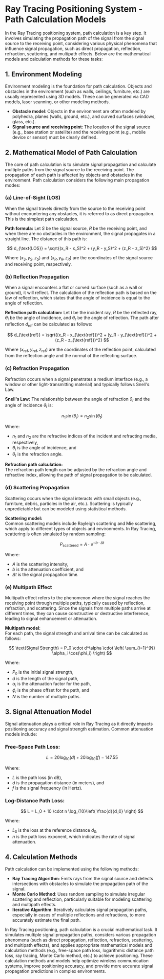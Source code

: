 # Ray Tracing Positioning System - Path Calculation Models

In the Ray Tracing positioning system, path calculation is a key step. It involves simulating the propagation path of the signal from the signal source to the receiving point, considering various physical phenomena that influence signal propagation, such as direct propagation, reflection, refraction, scattering, and multipath effects. Below are the mathematical models and calculation methods for these tasks:

## 1. Environment Modeling
Environment modeling is the foundation for path calculation. Objects and obstacles in the environment (such as walls, ceilings, furniture, etc.) are usually represented using 3D models. These can be generated via CAD models, laser scanning, or other modeling methods.

- **Obstacle model**: Objects in the environment are often modeled by polyhedra, planes (walls, ground, etc.), and curved surfaces (windows, glass, etc.).
- **Signal source and receiving point**: The location of the signal source (e.g., base station or satellite) and the receiving point (e.g., mobile device or sensor) must be clearly defined.

## 2. Mathematical Model of Path Calculation
The core of path calculation is to simulate signal propagation and calculate multiple paths from the signal source to the receiving point. The propagation of each path is affected by objects and obstacles in the environment. Path calculation considers the following main propagation modes:

### (a) Line-of-Sight (LOS)
When the signal travels directly from the source to the receiving point without encountering any obstacles, it is referred to as direct propagation. This is the simplest path calculation.

**Path formula:**
Let $S$ be the signal source, $R$ be the receiving point, and when there are no obstacles in the environment, the signal propagates in a straight line. The distance of this path is:

$$
d_{\text{LOS}} = \sqrt{(x_R - x_S)^2 + (y_R - y_S)^2 + (z_R - z_S)^2}
$$

Where $(x_S, y_S, z_S)$ and $(x_R, y_R, z_R)$ are the coordinates of the signal source and receiving point, respectively.

### (b) Reflection Propagation
When a signal encounters a flat or curved surface (such as a wall or ground), it will reflect. The calculation of the reflection path is based on the law of reflection, which states that the angle of incidence is equal to the angle of reflection.

**Reflection path calculation:**
Let $I$ be the incident ray, $R$ be the reflected ray, $\theta_i$ be the angle of incidence, and $\theta_r$ be the angle of reflection. The path after reflection $d_{\text{ref}}$ can be calculated as follows:

$$
d_{\text{ref}} = \sqrt{(x_R - x_{\text{ref}})^2 + (y_R - y_{\text{ref}})^2 + (z_R - z_{\text{ref}})^2}
$$

Where $(x_{\text{ref}}, y_{\text{ref}}, z_{\text{ref}})$ are the coordinates of the reflection point, calculated from the reflection angle and the normal of the reflecting surface.

### (c) Refraction Propagation
Refraction occurs when a signal penetrates a medium interface (e.g., a window or other light-transmitting material) and typically follows Snell's Law.

**Snell's Law:**
The relationship between the angle of refraction $\theta_t$ and the angle of incidence $\theta_i$ is:

$$
n_1 \sin(\theta_i) = n_2 \sin(\theta_t)
$$

Where:
- $n_1$ and $n_2$ are the refractive indices of the incident and refracting media, respectively,
- $\theta_i$ is the angle of incidence, and
- $\theta_t$ is the refraction angle.

**Refraction path calculation:**  
The refraction path length can be adjusted by the refraction angle and refractive index, allowing the path of signal propagation to be calculated.

### (d) Scattering Propagation
Scattering occurs when the signal interacts with small objects (e.g., furniture, debris, particles in the air, etc.). Scattering is typically unpredictable but can be modeled using statistical methods.

**Scattering model:**  
Common scattering models include Rayleigh scattering and Mie scattering, which apply to different types of objects and environments. In Ray Tracing, scattering is often simulated by random sampling:

$$
P_{\text{scattered}} = A \cdot e^{-b \cdot \Delta t}
$$

Where:
- $A$ is the scattering intensity,
- $b$ is the attenuation coefficient, and
- $\Delta t$ is the signal propagation time.

### (e) Multipath Effect
Multipath effect refers to the phenomenon where the signal reaches the receiving point through multiple paths, typically caused by reflection, refraction, and scattering. Since the signals from multiple paths arrive at different times, they can cause constructive or destructive interference, leading to signal enhancement or attenuation.

**Multipath model:**  
For each path, the signal strength and arrival time can be calculated as follows:

$$
\text{Signal Strength} = P_0 \cdot d^\alpha \cdot \left( \sum_{i=1}^{N} \alpha_i \cos(\phi_i) \right)
$$

Where:
- $P_0$ is the initial signal strength,
- $d$ is the length of the signal path,
- $\alpha_i$ is the attenuation factor for the path,
- $\phi_i$ is the phase offset for the path, and
- $N$ is the number of multiple paths.

## 3. Signal Attenuation Model
Signal attenuation plays a critical role in Ray Tracing as it directly impacts positioning accuracy and signal strength estimation. Common attenuation models include:

### Free-Space Path Loss:

$$
L = 20 \log_{10}(d) + 20 \log_{10}(f) - 147.55
$$

Where:
- $L$ is the path loss (in dB),
- $d$ is the propagation distance (in meters), and
- $f$ is the signal frequency (in Hertz).

### Log-Distance Path Loss:

$$
L = L_0 + 10 \cdot n \log_{10}\left( \frac{d}{d_0} \right)
$$

Where:
- $L_0$ is the loss at the reference distance $d_0$,
- $n$ is the path loss exponent, which indicates the rate of signal attenuation.

## 4. Calculation Methods
Path calculation can be implemented using the following methods:

- **Ray Tracing Algorithm**: Emits rays from the signal source and detects intersections with obstacles to simulate the propagation path of the signal.
- **Monte Carlo Method**: Uses random sampling to simulate irregular scattering and reflection, particularly suitable for modeling scattering and multipath effects.
- **Iterative Algorithm**: Iteratively calculates signal propagation paths, especially in cases of multiple reflections and refractions, to more accurately estimate the final path.

In Ray Tracing positioning, path calculation is a crucial mathematical task. It simulates multiple signal propagation paths, considers various propagation phenomena (such as direct propagation, reflection, refraction, scattering, and multipath effects), and applies appropriate mathematical models and calculation methods (e.g., free-space path loss, logarithmic distance path loss, ray tracing, Monte Carlo method, etc.) to achieve positioning. These calculation methods and models help optimize wireless communication systems, improve positioning accuracy, and provide more accurate signal propagation predictions in complex environments.

